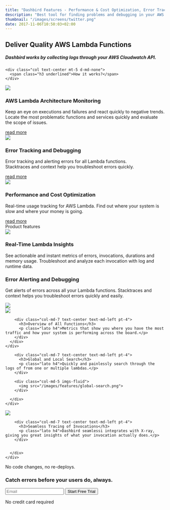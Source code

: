 ```yaml
---
title: "Dashbird Features - Performance & Cost Optimization, Error Tracking & Troubleshooting"
description: "Best tool for finding problems and debugging in your AWS Lambda functions. Useful for tracking system performance and memory usage and searching through logs."
thumbnail: "/images/screens/twitter.png"
date: 2017-11-06T10:50:03+02:00
---
```


<section class="container-fluid dark-bg">
  <div class="row">
    <div class="col text-center mt-5 d-none d-md-block">
      <h1>Deliver Quality AWS Lambda Functions</h1>
      <h5>Dashbird works by collecting logs through your AWS Cloudwatch API.</h5>
    </div>

    <div class="col text-center mt-5 d-md-none">
      <span class="h3 underlined">How it works?</span>
    </div>
  </div>

  <div class="row justify-content-md-center align-items-center">
    <div class="col bg-white p-3 mb-4 mt-5 mx-auto clickable" style="max-width: 800px;">
      <div class="row align-items-md-center">
        <div class="col-md-2 text-center">
          <img src="/images/graph.svg">
        </div>
        <div class="col-md-10 text-center text-md-left">
          <h3>AWS Lambda Architecture Monitoring</h3>
          <p class='lato'>Keep an eye on executions and failures and react quickly to negative trends. Locate the most problematic functions and services quickly and evaluate the scope of issues.</p>
          <span class='float-right'><a href='/features/aws-lambda-serverless-monitoring'>read more</a></span>
        </div>
      </div>
    </div>
  </div>

  <div class="row justify-content-md-center align-items-center">
    <div class="col bg-white p-3 mb-4 mx-auto clickable" style="max-width: 800px;">
      <div class="row align-items-center">
        <div class="col-md-2 text-center">
          <img src="/images/magnifier.svg">
        </div>
        <div class="col-md-10 text-center text-md-left">
          <h3>Error Tracking and Debugging</h3>
          <p class="lato">Error tracking and alerting errors for all Lambda functions.
            <br> Stacktraces and context help you troubleshoot errors quickly.</p>
          <span class='float-right'><a href='/features/lambda-error-tracking'>read more</a></span>
        </div>
      </div>
    </div>
  </div>

  <div class="row justify-content-md-center align-items-center">
    <div class="col bg-white p-3 mb-4 mx-auto clickable" style="max-width: 800px;">
      <div class="row align-items-center">
        <div class="col-md-2 text-center">
          <img src="/images/tag.svg">
        </div>
        <div class="col-md-10 text-center text-md-left">
          <h3>Performance and Cost Optimization</h3>
          <p class='lato'>Real-time usage tracking for AWS Lambda. Find out where your system is slow and where your money is going.</p>
          <span class='float-right'><a href='/features/aws-lambda-performance-cost'>read more</a></span>
        </div>
      </div>
    </div>
  </div>

  <div class="row">
    <div class="col text-center mt-5">
      <span class="h2 underlined">Product features</span>
    </div>
  </div>

  <div class="row justify-content-md-center align-items-center">
    <div class="col-10 bg-white p-3 mt-5 mb-4 mx-auto">
      <div class="row">
        <div class="col-md-5 imgs-fluid">
          <img src="/images/features/function-monitoring.png">
        </div>
        <div class="col-md-7 text-center text-md-left pt-4">
          <h3>Real-Time Lambda Insights</h3>
          <p class="lato h4 lh-2">See actionable and instant metrics of errors, invocations, durations and memory usage. Troubleshoot and analyze each invocation with log and runtime data.</p>
        </div>
      </div>
    </div>
  </div>

  <div class="row justify-content-md-center align-items-center">
    <div class="col-10 bg-white p-3 mt-5 mb-4 mx-auto">
      <div class="row">
        <div class="col-md-7 text-center text-md-left pt-4">
          <h3>Error Alerting and Debugging</h3>
          <p class="lato h4 lh-2">Get alerts of errors across all your Lambda functions. Stacktraces and context helps you troubleshoot errors quickly and easily.</p>
        </div>
        <div class="col-md-5 text-right imgs-fluid">
          <img src="/images/screens/error.png">
        </div>
      </div>
    </div>
  </div>

  <div class="row justify-content-md-center align-items-center">
    <div class="col-10 bg-white p-3 mt-5 mb-4 mx-auto">
      <div class="row ">
        <div class="col-md-5 imgs-fluid">
          <img src="/images/features/lambdas-view.png">
        </div>

        <div class="col-md-7 text-center text-md-left pt-4">
          <h3>Overview of All Functions</h3>
          <p class="lato h4">Metrics that show you where you have the most traffic and how your system is performing across the board.</p>
        </div>
      </div>
    </div>
  </div>

  <div class="row justify-content-md-center align-items-center">
    <div class="col-10 bg-white p-3 mt-5 mb-4 mx-auto">
      <div class="row ">

        <div class="col-md-7 text-center text-md-left pt-4">
          <h3>Global and Local Search</h3>
          <p class="lato h4">Quickly and painlessly search through the logs of from one or multiple lambdas.</p>
        </div>

        <div class="col-md-5 imgs-fluid">
          <img src="/images/features/global-search.png">
        </div>

      </div>
    </div>
  </div>

  <div class="row justify-content-md-center align-items-center">
    <div class="col-10 bg-white p-3 mt-5 mb-4 mx-auto">
      <div class="row ">
        <div class="col-md-5 imgs-fluid">
          <img src="/images/features/x-ray.png">
        </div>

        <div class="col-md-7 text-center text-md-left pt-4">
          <h3>Seamless Tracing of Invocations</h3>
          <p class="lato h4">Dashbird seamlessi integrates with X-ray, giving you great insights of what your invocation actually does.</p>
        </div>


      </div>
    </div>
  </div>

</section>

<section class="container-fluid">
  <div class="row justify-content-md-center">
    <div class="col justify-content-md-center text-center cta-blue bg-cta br-7 mb-8 mt-5 pt-5 pb-5 mx-auto" style="max-width: 832px;" >
      <span class="h1 pt-5">No code changes, no re-deploys.</span>
      <h3 class="mt-3">Catch errors before your users do, always.</h3>
      <div class="row justify-content-md-center">
        <div class="pt-5 pr-5 col-lg-7 mx-auto">
          <form method="post" action="https://app.dashbird.io/auth/register">
            <label class="input-group">
              <input type="email" class="form-control" placeholder='Email' name='email' required>
              <button class="input-group-addon">Start Free Trial</button>
            </label>
          </form>
          <p class="text-center small">No credit card required</p>
        </div>
      </div>
    </div>
  </div>
</section>
